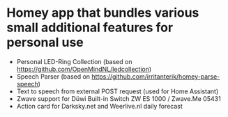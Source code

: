 # Homey app that bundles various small additional features for personal use

- Personal LED-Ring Collection (based on https://github.com/OpenMindNL/ledcollection)
- Speech Parser (based on https://github.com/irritanterik/homey-parse-speech)
- Text to speech from external POST request (used for Home Assistant)
- Zwave support for Düwi Built-in Switch ZW ES 1000 / Zwave.Me 05431
- Action card for Darksky.net and Weerlive.nl daily forecast
